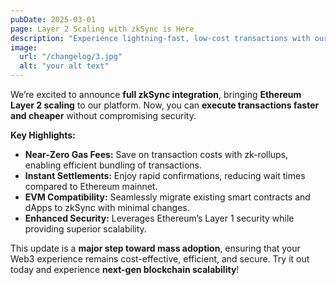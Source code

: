 ```yaml
---
pubDate: 2025-03-01
page: Layer 2 Scaling with zkSync is Here
description: "Experience lightning-fast, low-cost transactions with our new zkSync integration. Reduce gas fees and enhance scalability while maintaining Ethereum’s security."
image:
  url: "/changelog/3.jpg"
  alt: "your alt text"
---
```


We’re excited to announce **full zkSync integration**, bringing **Ethereum Layer 2 scaling** to our platform. Now, you can **execute transactions faster and cheaper** without compromising security.

**Key Highlights:**

- **Near-Zero Gas Fees:** Save on transaction costs with zk-rollups, enabling efficient bundling of transactions.
- **Instant Settlements:** Enjoy rapid confirmations, reducing wait times compared to Ethereum mainnet.
- **EVM Compatibility:** Seamlessly migrate existing smart contracts and dApps to zkSync with minimal changes.
- **Enhanced Security:** Leverages Ethereum’s Layer 1 security while providing superior scalability.

This update is a **major step toward mass adoption**, ensuring that your Web3 experience remains cost-effective, efficient, and secure. Try it out today and experience **next-gen blockchain scalability**!
